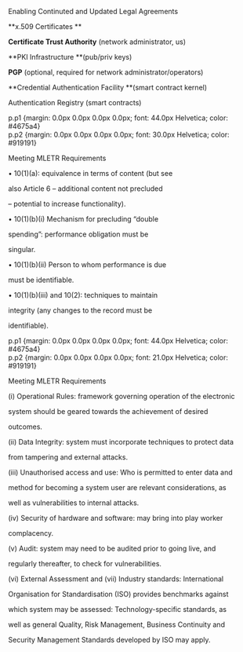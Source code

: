 

Enabling Continuted and Updated Legal Agreements



**x.509 Certificates **

**Certificate Trust Authority** \(network administrator, us\)

**PKI Infrastructure **\(pub/priv keys\)

**PGP** \(optional, required for network administrator/operators\)

**Credential Authentication Facility **\(smart contract kernel\)

Authentication Registry \(smart contracts\)





  
p.p1 {margin: 0.0px 0.0px 0.0px 0.0px; font: 44.0px Helvetica; color: \#4675a4}  
p.p2 {margin: 0.0px 0.0px 0.0px 0.0px; font: 30.0px Helvetica; color: \#919191}  


Meeting MLETR Requirements

• 10\(1\)\(a\): equivalence in terms of content \(but see

also Article 6 – additional content not precluded

– potential to increase functionality\).

• 10\(1\)\(b\)\(i\) Mechanism for precluding “double

spending”: performance obligation must be

singular.

• 10\(1\)\(b\)\(ii\) Person to whom performance is due

must be identifiable.

• 10\(1\)\(b\)\(iii\) and 10\(2\): techniques to maintain

integrity \(any changes to the record must be

identifiable\).



  
p.p1 {margin: 0.0px 0.0px 0.0px 0.0px; font: 44.0px Helvetica; color: \#4675a4}  
p.p2 {margin: 0.0px 0.0px 0.0px 0.0px; font: 21.0px Helvetica; color: \#919191}  


Meeting MLETR Requirements

\(i\) Operational Rules: framework governing operation of the electronic

system should be geared towards the achievement of desired

outcomes.

\(ii\) Data Integrity: system must incorporate techniques to protect data

from tampering and external attacks.

\(iii\) Unauthorised access and use: Who is permitted to enter data and

method for becoming a system user are relevant considerations, as

well as vulnerabilities to internal attacks.

\(iv\) Security of hardware and software: may bring into play worker

complacency.

\(v\) Audit: system may need to be audited prior to going live, and

regularly thereafter, to check for vulnerabilities.

\(vi\) External Assessment and \(vii\) Industry standards: International

Organisation for Standardisation \(ISO\) provides benchmarks against

which system may be assessed: Technology-specific standards, as

well as general Quality, Risk Management, Business Continuity and

Security Management Standards developed by ISO may apply.

